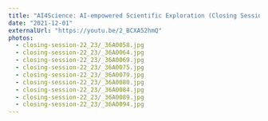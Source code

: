 ```yaml
---
title: "AI4Science: AI-empowered Scientific Exploration (Closing Session 2022/2023)" 
date: "2021-12-01"
externalUrl: "https://youtu.be/2_BCXA52hmQ"
photos:
  - closing-session-22_23/_36A0058.jpg
  - closing-session-22_23/_36A0064.jpg
  - closing-session-22_23/_36A0069.jpg
  - closing-session-22_23/_36A0075.jpg
  - closing-session-22_23/_36A0079.jpg
  - closing-session-22_23/_36A0080.jpg
  - closing-session-22_23/_36A0084.jpg
  - closing-session-22_23/_36A0089.jpg
  - closing-session-22_23/_36A0094.jpg
---
```

